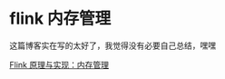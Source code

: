 # flink 内存管理

这篇博客实在写的太好了，我觉得没有必要自己总结，嘿嘿

[Flink 原理与实现：内存管理](http://wuchong.me/blog/2016/04/29/flink-internals-memory-manage/)
